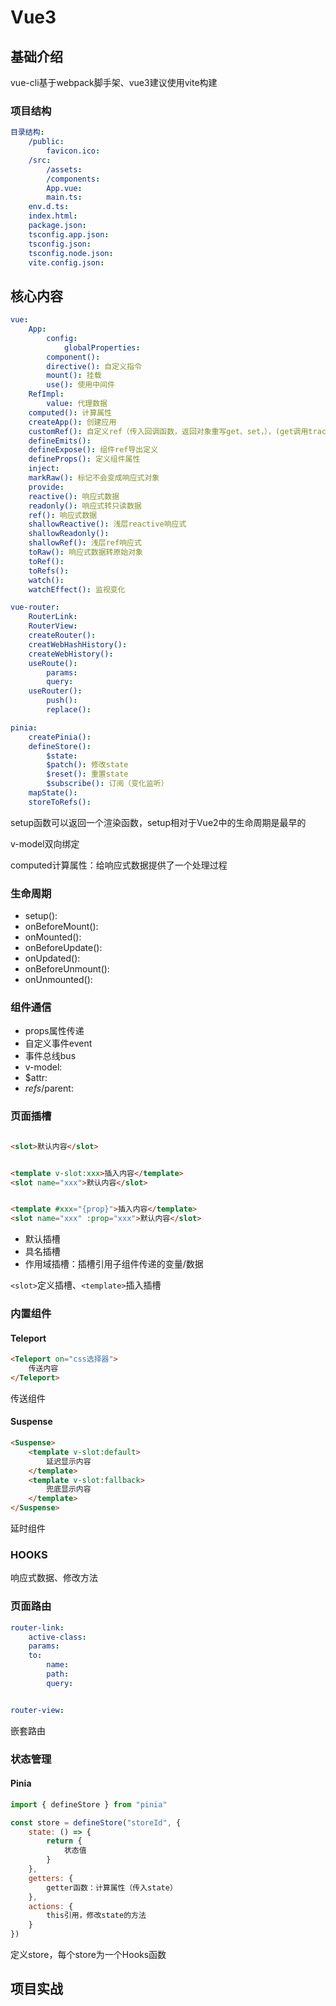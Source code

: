 # Vue3

>
> 
>


## 基础介绍

vue-cli基于webpack脚手架、vue3建议使用vite构建

### 项目结构
```yaml
目录结构:
    /public:
        favicon.ico:
    /src:
        /assets:
        /components:
        App.vue:
        main.ts:
    env.d.ts:
    index.html:
    package.json:
    tsconfig.app.json:
    tsconfig.json:
    tsconfig.node.json:
    vite.config.json:
```



## 核心内容

```yaml
vue:
    App:
        config:
            globalProperties:
        component():
        directive(): 自定义指令
        mount(): 挂载
        use(): 使用中间件
    RefImpl:
        value: 代理数据
    computed(): 计算属性
    createApp(): 创建应用
    customRef(): 自定义ref（传入回调函数，返回对象重写get、set，），(get调用track, set调用trigger)
    defineEmits():
    defineExpose(): 组件ref导出定义
    defineProps(): 定义组件属性
    inject:
    markRaw(): 标记不会变成响应式对象
    provide:
    reactive(): 响应式数据
    readonly(): 响应式转只读数据
    ref(): 响应式数据
    shallowReactive(): 浅层reactive响应式
    shallowReadonly():
    shallowRef(): 浅层ref响应式
    toRaw(): 响应式数据转原始对象
    toRef():
    toRefs():
    watch():
    watchEffect(): 监视变化

vue-router:
    RouterLink:
    RouterView:
    createRouter():
    creatWebHashHistory():
    createWebHistory():
    useRoute():
        params:
        query:
    useRouter():
        push():
        replace():

pinia:
    createPinia():
    defineStore():
        $state:
        $patch(): 修改state
        $reset(): 重置state
        $subscribe(): 订阅（变化监听）
    mapState():
    storeToRefs():
```

setup函数可以返回一个渲染函数，setup相对于Vue2中的生命周期是最早的

v-model双向绑定

computed计算属性：给响应式数据提供了一个处理过程

### 生命周期
- setup():
- onBeforeMount():
- onMounted():
- onBeforeUpdate():
- onUpdated():
- onBeforeUnmount():
- onUnmounted():



### 组件通信

- props属性传递
- 自定义事件event
- 事件总线bus
- v-model:
- $attr:
- $refs/$parent:



### 页面插槽

```HTML

<slot>默认内容</slot>


<template v-slot:xxx>插入内容</template>
<slot name="xxx">默认内容</slot>


<template #xxx="{prop}">插入内容</template>
<slot name="xxx" :prop="xxx">默认内容</slot>

```

- 默认插槽
- 具名插槽
- 作用域插槽：插槽引用子组件传递的变量/数据


`<slot>`定义插槽、`<template>`插入插槽




### 内置组件

#### Teleport
```html
<Teleport on="css选择器">
    传送内容
</Teleport>
```

传送组件





#### Suspense
```html
<Suspense>
    <template v-slot:default>
        延迟显示内容
    </template>
    <template v-slot:fallback>
        兜底显示内容
    </template>
</Suspense>
```

延时组件




### HOOKS

响应式数据、修改方法




### 页面路由

```yaml
router-link:
    active-class:
    params:
    to:
        name:
        path:
        query:


router-view:

```


嵌套路由






### 状态管理



#### Pinia

```javascript
import { defineStore } from "pinia"

const store = defineStore("storeId", {
    state: () => {
        return {
            状态值
        }
    },
    getters: {
        getter函数：计算属性（传入state）
    },
    actions: {
        this引用，修改state的方法
    }
})
```


定义store，每个store为一个Hooks函数



## 项目实战






